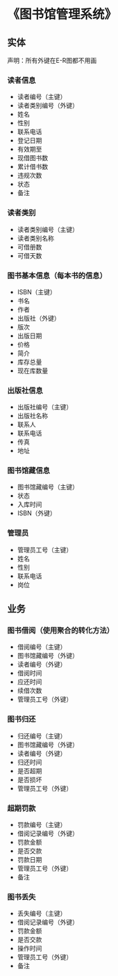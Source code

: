 # 《图书馆管理系统》

## 实体

声明：所有外键在E-R图都不用画

### 读者信息

- 读者编号（主键）
- 读者类别编号（外键）
- 姓名
- 性别
- 联系电话
- 登记日期
- 有效期至
- 现借图书数
- 累计借书数
- 违规次数
- 状态
- 备注

### 读者类别

- 读者类别编号（主键）
- 读者类别名称
- 可借册数
- 可借天数

### 图书基本信息（每本书的信息）

- ISBN（主键）
- 书名
- 作者
- 出版社（外键）
- 版次
- 出版日期
- 价格
- 简介
- 库存总量
- 现在库数量

### 出版社信息

- 出版社编号（主键）
- 出版社名称
- 联系人
- 联系电话
- 传真
- 地址

### 图书馆藏信息

- 图书馆藏编号（主键）
- 状态
- 入库时间
- ISBN（外键）

### 管理员

- 管理员工号（主键）
- 姓名
- 性别
- 联系电话
- 岗位

## 业务

### 图书借阅（使用聚合的转化方法）

- 借阅编号（主键）
- 图书馆藏编号（外键）
- 读者编号（外键）
- 借阅时间
- 应还时间
- 续借次数
- 管理员工号（外键）

### 图书归还

- 归还编号（主键）
- 图书馆藏编号（外键）
- 读者编号（外键）
- 归还时间
- 是否超期
- 是否损坏
- 管理员工号（外键）

### 超期罚款

- 罚款编号（主键）
- 借阅记录编号（外键）
- 罚款金额
- 是否交款
- 罚款日期
- 管理员工号（外键）
- 备注

### 图书丢失

- 丢失编号（主键）
- 借阅记录编号（外键）
- 罚款金额
- 是否交款
- 操作时间
- 管理员工号（外键）
- 备注